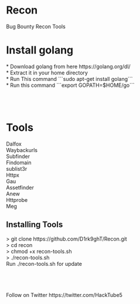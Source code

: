 # Recon
Bug Bounty Recon Tools
<h1>Install golang</h1>
* Download golang from here https://golang.org/dl/ <br>
* Extract it in your home directory <br>
* Run This command ```sudo apt-get install golang``` <br> 
* Run this command ```export GOPATH=$HOME/go``` <br>
<br>
<br>
<br>
<h1>Tools</h1>
  Dalfox<br>
  Waybackurls<br>
  Subfinder<br>
  Findomain<br>
  sublist3r<br>
  Httpx<br>
  Gau<br>
  Assetfinder<br>
  Anew<br>
  Httprobe<br>
  Meg<br>
<h2>Installing Tools</h2>
<addr>
> git clone https://github.com/D1rk9ghT/Recon.git <br>
> cd recon <br>
> chmod +x recon-tools.sh <br>
> ./recon-tools.sh <br>
Run ./recon-tools.sh for update 
<br>
<br>
<br>
<br>
<br>
Follow on Twitter https://twitter.com/HackTube5
  

